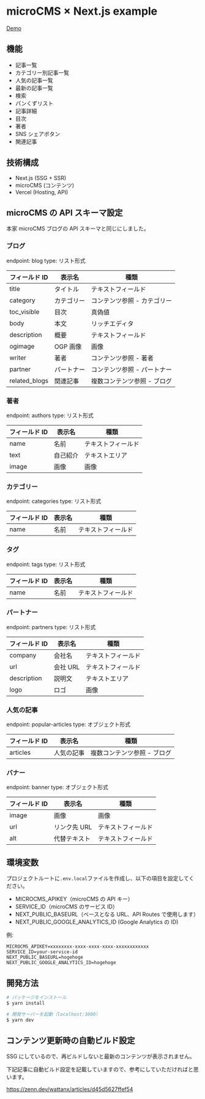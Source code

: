 # microCMS × Next.js example

[Demo](https://microcms-blog-with-next.vercel.app/)

## 機能

- 記事一覧
- カテゴリー別記事一覧
- 人気の記事一覧
- 最新の記事一覧
- 検索
- パンくずリスト
- 記事詳細
- 目次
- 著者
- SNS シェアボタン
- 関連記事

## 技術構成

- Next.js (SSG + SSR)
- microCMS (コンテンツ)
- Vercel (Hosting, API)

## microCMS の API スキーマ設定

本家 microCMS ブログの API スキーマと同じにしました。

### ブログ

endpoint: blog
type: リスト形式

| フィールド ID | 表示名     | 種類                        |
| ------------- | ---------- | --------------------------- |
| title         | タイトル   | テキストフィールド          |
| category      | カテゴリー | コンテンツ参照 - カテゴリー |
| toc_visible   | 目次       | 真偽値                      |
| body          | 本文       | リッチエディタ              |
| description   | 概要       | テキストフィールド          |
| ogimage       | OGP 画像   | 画像                        |
| writer        | 著者       | コンテンツ参照 - 著者       |
| partner       | パートナー | コンテンツ参照 - パートナー |
| related_blogs | 関連記事   | 複数コンテンツ参照 - ブログ |

### 著者

endpoint: authors
type: リスト形式

| フィールド ID | 表示名   | 種類               |
| ------------- | -------- | ------------------ |
| name          | 名前     | テキストフィールド |
| text          | 自己紹介 | テキストエリア     |
| image         | 画像     | 画像               |

### カテゴリー

endpoint: categories
type: リスト形式

| フィールド ID | 表示名 | 種類               |
| ------------- | ------ | ------------------ |
| name          | 名前   | テキストフィールド |

### タグ

endpoint: tags
type: リスト形式

| フィールド ID | 表示名 | 種類               |
| ------------- | ------ | ------------------ |
| name          | 名前   | テキストフィールド |

### パートナー

endpoint: partners
type: リスト形式

| フィールド ID | 表示名   | 種類               |
| ------------- | -------- | ------------------ |
| company       | 会社名   | テキストフィールド |
| url           | 会社 URL | テキストフィールド |
| description   | 説明文   | テキストエリア     |
| logo          | ロゴ     | 画像               |

### 人気の記事

endpoint: popular-articles
type: オブジェクト形式

| フィールド ID | 表示名     | 種類                        |
| ------------- | ---------- | --------------------------- |
| articles      | 人気の記事 | 複数コンテンツ参照 - ブログ |

### バナー

endpoint: banner
type: オブジェクト形式

| フィールド ID | 表示名       | 種類               |
| ------------- | ------------ | ------------------ |
| image         | 画像         | 画像               |
| url           | リンク先 URL | テキストフィールド |
| alt           | 代替テキスト | テキストフィールド |

## 環境変数

プロジェクトルートに`.env.local`ファイルを作成し、以下の項目を設定してください。

- MICROCMS_APIKEY（microCMS の API キー）
- SERVICE_ID（microCMS のサービス ID）
- NEXT_PUBLIC_BASEURL（ベースとなる URL、API Routes で使用します）
- NEXT_PUBLIC_GOOGLE_ANALYTICS_ID (Google Analytics の ID)

例:

```
MICROCMS_APIKEY=xxxxxxxx-xxxx-xxxx-xxxx-xxxxxxxxxxxx
SERVICE_ID=your-service-id
NEXT_PUBLIC_BASEURL=hogehoge
NEXT_PUBLIC_GOOGLE_ANALYTICS_ID=hogehoge
```

## 開発方法

```bash
# パッケージをインストール
$ yarn install

# 開発サーバーを起動（localhost:3000）
$ yarn dev
```

## コンテンツ更新時の自動ビルド設定

SSG にしているので、再ビルドしないと最新のコンテンツが表示されません。

下記記事に自動ビルド設定を記載していますので、参考にしていただければと思います。

https://zenn.dev/wattanx/articles/d45d5627ffef54
